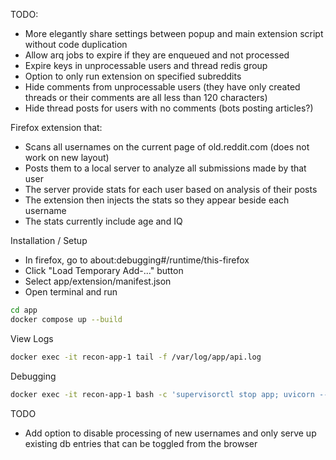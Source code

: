 TODO:
- More elegantly share settings between popup and main extension script without code duplication
- Allow arq jobs to expire if they are enqueued and not processed
- Expire keys in unprocessable users and thread redis group
- Option to only run extension on specified subreddits
- Hide comments from unprocessable users (they have only created threads or their comments are all less than 120 characters)
- Hide thread posts for users with no comments (bots posting articles?)

Firefox extension that:
- Scans all usernames on the current page of old.reddit.com (does not work on new layout)
- Posts them to a local server to analyze all submissions made by that user
- The server provide stats for each user based on analysis of their posts
- The extension then injects the stats so they appear beside each username
- The stats currently include age and IQ

Installation / Setup
- In firefox, go to about:debugging#/runtime/this-firefox
- Click "Load Temporary Add-..." button
- Select app/extension/manifest.json
- Open terminal and run
```bash
cd app
docker compose up --build
```

View Logs
```bash
docker exec -it recon-app-1 tail -f /var/log/app/api.log
```

Debugging
```bash
docker exec -it recon-app-1 bash -c 'supervisorctl stop app; uvicorn --app-dir=/app --host=127.0.0.1 --port=8000 api.main:app'
```

TODO
- Add option to disable processing of new usernames and only serve up existing db entries that can be toggled from the browser
